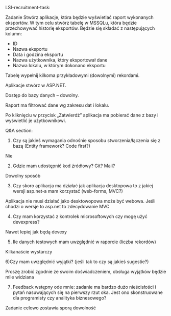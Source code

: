LSI-recruitment-task:

Zadanie	
Stwórz aplikacje, która będzie wyświetlać raport wykonanych eksportów. 
W tym celu stwórz tabelę w MSSQLu, która będzie przechowywać historię eksportów. Będzie się składać z następujących kolumn:
- ID
- Nazwa eksportu
- Data i godzina eksportu
- Nazwa użytkownika, który eksportował dane
- Nazwa lokalu, w którym dokonano eksportu

Tabelę wypełnij kilkoma przykładowymi (dowolnymi) rekordami.

Aplikacje stwórz w ASP.NET. 

Dostęp do bazy danych – dowolny. 

Raport ma filtrować dane wg zakresu dat i lokalu. 

Po kliknięciu w przycisk „Zatwierdź” aplikacja ma pobierać dane z bazy i wyświetlić je użytkownikowi.

Q&A section: 

1) Czy są jakieś wymagania odnośnie sposobu stworzenia/łączenia się z bazą (Entity framework? Code first?)

Nie

2) Gdzie mam udostępnić kod źródłowy? Git? Mail?

Dowolny sposób

3) Czy skoro aplikacja ma działać jak aplikacja desktopowa to z jakiej wersji asp.net-a mam korzystać (web-forms, MVC?)

Aplikacja nie musi działać jako desktowopowa może być webowa. Jeśli chodzi o wersje to asp.net to zdecydowanie MVC

4) Czy mam korzystać z kontrolek microsoftowych czy mogę użyć devexpress?

Nawet lepiej jak będą devexy

5) Ile danych testowych mam uwzględnić w raporcie (liczba rekordów)

Kilkanaście wystarczy

6)Czy mam uwzględnić wyjątki? (jeśli tak to czy są jakieś sugestie?)

Proszę zrobić zgodnie ze swoim doświadczeniem, obsługa wyjątków będzie mile widziana

7) Feedback wstępny ode mnie: zadanie ma bardzo dużo nieścisłości i pytań nasuwających się na pierwszy rzut oka. Jest ono skonstruowane dla programisty czy analityka biznesowego?

Zadanie celowo zostawia sporą dowolność


